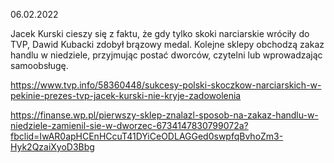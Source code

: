 06.02.2022

Jacek Kurski cieszy się z faktu, że gdy tylko skoki narciarskie wróciły do TVP, Dawid Kubacki zdobył brązowy medal. Kolejne sklepy obchodzą zakaz handlu w niedziele, przyjmując postać dworców, czytelni lub wprowadzając samoobsługę.

https://www.tvp.info/58360448/sukcesy-polski-skoczkow-narciarskich-w-pekinie-prezes-tvp-jacek-kurski-nie-kryje-zadowolenia

https://finanse.wp.pl/pierwszy-sklep-znalazl-sposob-na-zakaz-handlu-w-niedziele-zamienil-sie-w-dworzec-6734147830799072a?fbclid=IwAR0apHCEnHCcuT41DYiCeODLAGGed0swpfqBvhoZm3-Hyk2QzaiXyoD3Bbg